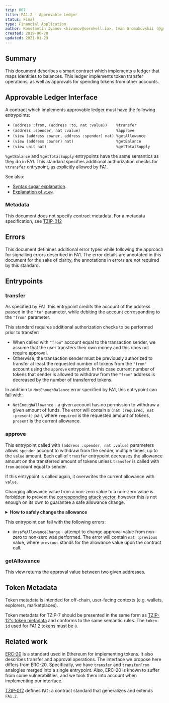 ```yaml
---
tzip: 007
title: FA1.2 - Approvable Ledger
status: Final
type: Financial Application
author: Konstantin Ivanov <kivanov@serokell.io>, Ivan Gromakovskii (@gromak), Kirill Kuvshinov (@kkirka), Keefer Taylor <keefer@hover.engineering>
created: 2019-06-20
updated: 2021-01-29
---
```


## Summary

This document describes a smart contract which implements a ledger that maps
identities to balances. This ledger implements token transfer operations,
as well as approvals for spending tokens from other accounts.

## Approvable Ledger Interface

A contract which implements approvable ledger must have the following entrypoints:
* `(address :from, (address :to, nat :value))    %transfer`
* `(address :spender, nat :value)                %approve`
* `(view (address :owner, address :spender) nat) %getAllowance`
* `(view (address :owner) nat)                   %getBalance`
* `(view unit nat)                               %getTotalSupply`

`%getBalance` and `%getTotalSupply` entrypoints have the same semantics as they do in FA1.
This standard specifies additional authorization checks for `%transfer` entrypoint, as explicitly allowed by FA1.

See also:
* [Syntax sugar explanation](/proposals/tzip-4/tzip-4.md#pairs-and-ors-syntax-sugar).
* [Explanation of `view`](/proposals/tzip-4/tzip-4.md#view-entrypoints).

### Metadata

This document does not specify contract metadata.
For a metadata specification, see
[TZIP-012](/proposals/tzip-12/tzip-12.md#token_metadata)

## Errors

This document definines additional error types while following the approach for signalling errors described in FA1.
The error details are annotated in this document for the sake of clarity, the annotations in errors are not required by this standard.

## Entrypoints

### transfer

As specified by FA1, this entrypoint credits the account of the address passed in the
`"to"` parameter, while debiting the account corresponding to the `"from"` parameter.

This standard requires additional authorization checks to be performed prior to transfer:
* When called with `"from"` account equal to the transaction sender, we assume that
the user transfers their own money and this does not require approval.
* Otherwise, the transaction sender must be previously authorized to transfer at least the requested number of tokens from the `"from"` account using the `approve` entrypoint.
In this case current number of tokens that sender is allowed to withdraw from the `"from"` address is decreased by the number of transferred tokens.

In addition to `NotEnoughBalance` error specified by FA1, this entrypoint can fail with:
* `NotEnoughAllowance` - a given account has no permission to withdraw a given
amount of funds. The error will contain a `(nat :required, nat :present)` pair,
where `required` is the requested amount of tokens, `present` is the current allowance.

### approve

This entrypoint called with `(address :spender, nat :value)`
parameters allows `spender` account to withdraw from the sender, multiple times,
up to the `value` amount.
Each call of `transfer` entrypoint decreases the allowance amount on the transferred amount of tokens unless `transfer` is called with `from` account equal to sender.

If this entrypoint is called again, it overwrites the current allowance
with `value`.

Changing allowance value from a non-zero value to a non-zero value is
forbidden to prevent the [corresponding attack vector](https://docs.google.com/document/d/1YLPtQxZu1UAvO9cZ1O2RPXBbT0mooh4DYKjA_jp-RLM), however this is not enough on its
own to guarantee a safe allowance change.

<details>
  <summary><b>How to safely change the allowance</b></summary>

A token holder that intends to safely change the allowance for `X` to `K` token must:
1. read the current allowance `M` for `X` from the latest transaction `S`.
2. send a transaction `T` that sets the allowance to `0`.
3. wait for the blockchain to confirm that `T` is included.
4. scan all transactions between `S` and `T`.
5. calculate the allowance `N <= M` spent by `X` in those transactions.
6. set the allowance to `K - N` iff `N < K`.

</details>


This entrypoint can fail with the following errors:
* `UnsafeAllowanceChange` - attempt to change approval value from non-zero to
non-zero was performed. The error will contain `nat :previous` value, where
`previous` stands for the allowance value upon the contract call.

### getAllowance

This view returns the approval value between two given addresses.

## Token Metadata

Token metadata is intended for off-chain, user-facing contexts (e.g.  wallets,
explorers, marketplaces). 

Token metadata for TZIP-7 should be presented in the same form as 
[TZIP-12's token metadata](/proposals/tzip-12/tzip-12.md#token-metadata) and 
conforms to the same semantic rules. The `token-id` used for FA1.2 tokens must be `0`.

## Related work

[ERC-20](https://eips.ethereum.org/EIPS/eip-20) is a standard used in Ethereum for implementing tokens.
It also describes transfer and approval operations.
The interface we propose here differs from ERC-20. Specifically, we have `transfer`
and `transferFrom` analogies merged into a single entrypoint.
Also, ERC-20 is known to suffer from some vulnerabilities, and we took them into
account when implementing our interface.


[TZIP-012](/proposals/tzip-12/tzip-12.md) defines `FA2`: a contract standard
that generalizes and extends `FA1.2`.


